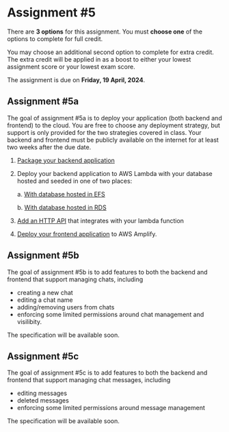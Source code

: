 # Assignment #5

There are **3 options** for this assignment. You must **choose one** of the options to
complete for full credit.

You may choose an additional second option to complete for extra credit. The extra credit
will be applied in as a boost to either your lowest assignment score or your lowest exam
score.

The assignment is due on **Friday, 19 April, 2024**.

## Assignment #5a

The goal of assignment #5a is to deploy your application (both backend and frontend) to
the cloud. You are free to choose any deployment strategy, but support is only provided
for the two strategies covered in class. Your backend and frontend must be publicly
available on the internet for at least two weeks after the due date.

1. [Package your backend application](./package_backend.md)
2. Deploy your backend application to AWS Lambda with your database hosted and seeded in
   one of two places:
   
    a. [With database hosted in EFS](./lambda_with_efs.md)
   
    b. [With database hosted in RDS](./lambda_with_rds.md)
   
4. [Add an HTTP API](./api_gateway.md) that integrates with your lambda function
5. [Deploy your frontend application](./amplify.md) to AWS Amplify.

## Assignment #5b

The goal of assignment #5b is to add features to both the backend and frontend that
support managing chats, including
- creating a new chat
- editing a chat name
- adding/removing users from chats
- enforcing some limited permissions around chat management and visilibity.

The specification will be available soon.

## Assignment #5c

The goal of assignment #5c is to add features to both the backend and frontend that
support managing chat messages, including
- editing messages
- deleted messages
- enforcing some limited permissions around message management

The specification will be available soon.

